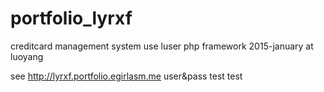 # portfolio_lyrxf
creditcard management system use luser php framework 2015-january at luoyang

see http://lyrxf.portfolio.egirlasm.me  user&pass test test
